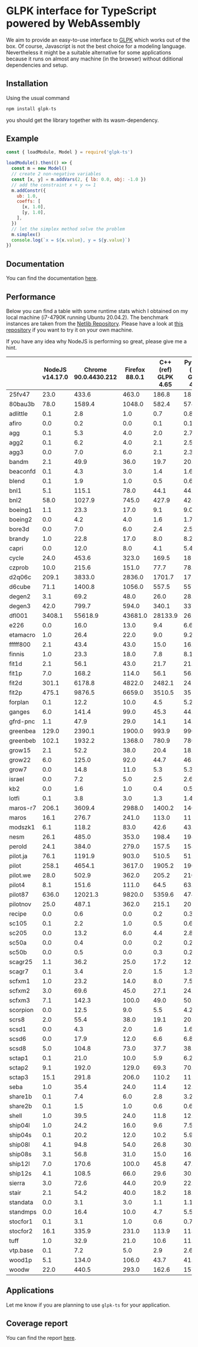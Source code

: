 # GLPK interface for TypeScript powered by WebAssembly

We aim to provide an easy-to-use interface to [GLPK](https://www.gnu.org/software/glpk/) which works out of the box.
Of course, Javascript is not the best choice for a modeling language.
Nevertheless it might be a suitable alternative for some applications because it runs on almost any machine (in the browser) without dditional dependencies and setup.

## Installation

Using the usual command

```sh
npm install glpk-ts
```

you should get the library together with its wasm-dependency.

## Example

```js
const { loadModule, Model } = require('glpk-ts')

loadModule().then(() => {
  const m = new Model()
  // create 2 non-negative variables
  const [x, y] = m.addVars(2, { lb: 0.0, obj: -1.0 })
  // add the constraint x + y <= 1
  m.addConstr({
    ub: 1.0,
    coeffs: [
      [x, 1.0],
      [y, 1.0],
    ],
  })
  // let the simplex method solve the problem
  m.simplex()
  console.log(`x = ${x.value}, y = ${y.value}`)
})
```

## Documentation

You can find the documentation [here](https://glpk-ts.surge.sh).

## Performance

Below you can find a table with some runtime stats which I obtained on my local machine (i7-4790K running Ubuntu 20.04.2).
The benchmark instances are taken from the [Netlib Repository](https://www.netlib.org/lp/data/).
Please have a look at [this repository](https://github.com/wotzlaff/glpk-netlib) if you want to try it on your own machine.

If you have any idea why NodeJS is performing so great, please give me a hint.

|  | NodeJS<br>v14.17.0 | Chrome<br>90.0.4430.212 | Firefox <br>88.0.1 | C++ (ref)<br>GLPK 4.65 | PyGLPK (ref)<br>GLPK 4.65 |
|-|-|-|-|-|-|
| 25fv47 | 23.0 | 433.6 | 463.0 | 186.8 | 185.7 |
| 80bau3b | 78.0 | 1589.4 | 1048.0 | 582.4 | 574.8 |
| adlittle | 0.1 | 2.8 | 1.0 | 0.7 | 0.8 |
| afiro | 0.0 | 0.2 | 0.0 | 0.1 | 0.1 |
| agg | 0.1 | 5.3 | 4.0 | 2.0 | 2.7 |
| agg2 | 0.1 | 6.2 | 4.0 | 2.1 | 2.5 |
| agg3 | 0.0 | 7.0 | 6.0 | 2.1 | 2.3 |
| bandm | 2.1 | 49.9 | 36.0 | 19.7 | 20.6 |
| beaconfd | 0.1 | 4.3 | 3.0 | 1.4 | 1.6 |
| blend | 0.1 | 1.9 | 1.0 | 0.5 | 0.6 |
| bnl1 | 5.1 | 115.1 | 78.0 | 44.1 | 44.9 |
| bnl2 | 58.0 | 1027.9 | 745.0 | 427.9 | 428.4 |
| boeing1 | 1.1 | 23.3 | 17.0 | 9.1 | 9.0 |
| boeing2 | 0.0 | 4.2 | 4.0 | 1.6 | 1.7 |
| bore3d | 0.0 | 7.0 | 6.0 | 2.4 | 2.5 |
| brandy | 1.0 | 22.8 | 17.0 | 8.0 | 8.2 |
| capri | 0.0 | 12.0 | 8.0 | 4.1 | 5.4 |
| cycle | 24.0 | 453.6 | 323.0 | 169.5 | 181.0 |
| czprob | 10.0 | 215.6 | 151.0 | 77.7 | 78.3 |
| d2q06c | 209.1 | 3833.0 | 2836.0 | 1701.7 | 1728.5 |
| d6cube | 71.1 | 1400.8 | 1056.0 | 557.5 | 557.9 |
| degen2 | 3.1 | 69.2 | 48.0 | 26.0 | 28.2 |
| degen3 | 42.0 | 799.7 | 594.0 | 340.1 | 337.0 |
| dfl001 | 3408.1 | 55618.9 | 43681.0 | 28133.9 | 26272.0 |
| e226 | 0.0 | 16.0 | 13.0 | 9.4 | 6.6 |
| etamacro | 1.0 | 26.4 | 22.0 | 9.0 | 9.2 |
| fffff800 | 2.1 | 43.4 | 43.0 | 15.0 | 16.1 |
| finnis | 1.0 | 23.3 | 18.0 | 7.8 | 8.1 |
| fit1d | 2.1 | 56.1 | 43.0 | 21.7 | 21.0 |
| fit1p | 7.0 | 168.2 | 114.0 | 56.1 | 56.8 |
| fit2d | 301.1 | 6178.8 | 4822.0 | 2482.1 | 2427.5 |
| fit2p | 475.1 | 9876.5 | 6659.0 | 3510.5 | 3516.4 |
| forplan | 0.1 | 12.2 | 10.0 | 4.5 | 5.2 |
| ganges | 6.0 | 141.4 | 99.0 | 45.3 | 44.7 |
| gfrd-pnc | 1.1 | 47.9 | 29.0 | 14.1 | 14.1 |
| greenbea | 129.0 | 2390.1 | 1900.0 | 993.9 | 990.8 |
| greenbeb | 102.1 | 1932.2 | 1368.0 | 780.9 | 780.7 |
| grow15 | 2.1 | 52.2 | 38.0 | 20.4 | 18.7 |
| grow22 | 6.0 | 125.0 | 92.0 | 44.7 | 46.1 |
| grow7 | 0.0 | 14.8 | 11.0 | 5.3 | 5.3 |
| israel | 0.0 | 7.2 | 5.0 | 2.5 | 2.6 |
| kb2 | 0.0 | 1.6 | 1.0 | 0.4 | 0.5 |
| lotfi | 0.1 | 3.8 | 3.0 | 1.3 | 1.4 |
| maros-r7 | 206.1 | 3609.4 | 2988.0 | 1400.2 | 1407.4 |
| maros | 16.1 | 276.7 | 241.0 | 113.0 | 111.9 |
| modszk1 | 6.1 | 118.2 | 83.0 | 42.6 | 43.9 |
| nesm | 26.1 | 485.0 | 353.0 | 198.4 | 198.3 |
| perold | 24.1 | 384.0 | 279.0 | 157.5 | 158.1 |
| pilot.ja | 76.1 | 1191.9 | 903.0 | 510.5 | 512.5 |
| pilot | 258.1 | 4654.1 | 3617.0 | 1905.2 | 1901.8 |
| pilot.we | 28.0 | 502.9 | 362.0 | 205.2 | 210.1 |
| pilot4 | 8.1 | 151.6 | 111.0 | 64.5 | 63.7 |
| pilot87 | 636.0 | 12021.3 | 9820.0 | 5359.6 | 4743.4 |
| pilotnov | 25.0 | 487.1 | 362.0 | 215.1 | 201.6 |
| recipe | 0.0 | 0.6 | 0.0 | 0.2 | 0.3 |
| sc105 | 0.1 | 2.2 | 1.0 | 0.5 | 0.6 |
| sc205 | 0.0 | 13.2 | 6.0 | 4.4 | 2.8 |
| sc50a | 0.0 | 0.4 | 0.0 | 0.2 | 0.2 |
| sc50b | 0.0 | 0.5 | 0.0 | 0.3 | 0.2 |
| scagr25 | 1.1 | 36.2 | 25.0 | 17.2 | 12.6 |
| scagr7 | 0.1 | 3.4 | 2.0 | 1.5 | 1.3 |
| scfxm1 | 1.0 | 23.2 | 14.0 | 8.0 | 7.5 |
| scfxm2 | 3.0 | 69.6 | 45.0 | 27.1 | 24.8 |
| scfxm3 | 7.1 | 142.3 | 100.0 | 49.0 | 50.2 |
| scorpion | 0.0 | 12.5 | 9.0 | 5.5 | 4.2 |
| scrs8 | 2.0 | 55.4 | 38.0 | 19.1 | 20.5 |
| scsd1 | 0.0 | 4.3 | 2.0 | 1.6 | 1.6 |
| scsd6 | 0.0 | 17.9 | 12.0 | 6.6 | 6.8 |
| scsd8 | 5.0 | 104.8 | 73.0 | 37.7 | 38.7 |
| sctap1 | 0.1 | 21.0 | 10.0 | 5.9 | 6.2 |
| sctap2 | 9.1 | 192.0 | 129.0 | 69.3 | 70.2 |
| sctap3 | 15.1 | 291.8 | 206.0 | 110.2 | 112.8 |
| seba | 1.0 | 35.4 | 24.0 | 11.4 | 12.1 |
| share1b | 0.1 | 7.4 | 6.0 | 2.8 | 3.2 |
| share2b | 0.1 | 1.5 | 1.0 | 0.6 | 0.6 |
| shell | 1.0 | 39.5 | 24.0 | 11.8 | 12.7 |
| ship04l | 1.0 | 24.2 | 16.0 | 9.6 | 7.5 |
| ship04s | 0.1 | 20.2 | 12.0 | 10.2 | 5.9 |
| ship08l | 4.1 | 94.8 | 54.0 | 26.8 | 30.0 |
| ship08s | 3.1 | 56.8 | 31.0 | 15.0 | 16.5 |
| ship12l | 7.0 | 170.6 | 100.0 | 45.8 | 47.4 |
| ship12s | 4.1 | 108.5 | 66.0 | 29.6 | 30.0 |
| sierra | 3.0 | 72.6 | 44.0 | 20.9 | 22.0 |
| stair | 2.1 | 54.2 | 40.0 | 18.2 | 18.7 |
| standata | 0.0 | 3.1 | 3.0 | 1.1 | 1.1 |
| standmps | 0.0 | 16.4 | 10.0 | 4.7 | 5.5 |
| stocfor1 | 0.1 | 3.1 | 1.0 | 0.6 | 0.7 |
| stocfor2 | 16.1 | 335.9 | 231.0 | 113.9 | 113.7 |
| tuff | 1.0 | 32.9 | 21.0 | 10.6 | 11.3 |
| vtp.base | 0.1 | 7.2 | 5.0 | 2.9 | 2.6 |
| wood1p | 5.1 | 134.0 | 106.0 | 43.7 | 41.7 |
| woodw | 22.0 | 440.5 | 293.0 | 162.6 | 157.6 |

## Applications

Let me know if you are planning to use `glpk-ts` for your application.

## Coverage report

You can find the report [here](https://glpk-ts.surge.sh/coverage).
